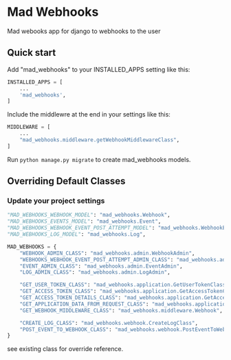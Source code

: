 # Mad Webhooks


Mad webooks app for django to webhooks to the user

## Quick start

Add "mad_webhooks" to your INSTALLED_APPS setting like this:

```python
INSTALLED_APPS = [
    ...
    'mad_webhooks',
]
```

Include the middlewre at the end in your settings like this:

```python
MIDDLEWARE = [
    ...
    "mad_webhooks.middleware.getWebhookMiddlewareClass",
]
```

Run ``python manage.py migrate`` to create mad_webhooks models.

## Overriding Default Classes

### Update your project settings

```python
"MAD_WEBHOOKS_WEBHOOK_MODEL": "mad_webhooks.Webhook",
"MAD_WEBHOOKS_EVENTS_MODEL": "mad_webhooks.Event",
"MAD_WEBHOOKS_WEBHOOK_EVENT_POST_ATTEMPT_MODEL": "mad_webhooks.WebhookEventPostAttempt",
"MAD_WEBHOOKS_LOG_MODEL": "mad_webhooks.Log",

MAD_WEBHOOKS = {
    "WEBHOOK_ADMIN_CLASS": "mad_webhooks.admin.WebhookAdmin",
    "WEBHOOKS_WEBHOOK_EVENT_POST_ATTEMPT_ADMIN_CLASS": "mad_webhooks.admin.WebhookEventPostAttemptAdmin",
    "EVENT_ADMIN_CLASS": "mad_webhooks.admin.EventAdmin",
    "LOG_ADMIN_CLASS": "mad_webhooks.admin.LogAdmin",

    "GET_USER_TOKEN_CLASS": "mad_webhooks.application.GetUserTokenClass",
    "GET_ACCESS_TOKEN_CLASS": "mad_webhooks.application.GetAccessTokenClass",
    "GET_ACCESS_TOKEN_DETAILS_CLASS": "mad_webhooks.application.GetAccessTokenDetailsClass",
    "GET_APPLICATION_DATA_FROM_REQUEST_CLASS": "mad_webhooks.application.GetApplicationDataFromRequestClass",
    "GET_WEBHOOK_MIDDLEWARE_CLASS": "mad_webhooks.middleware.Webhook",

    "CREATE_LOG_CLASS": "mad_webhooks.webhook.CreateLogClass",
    "POST_EVENT_TO_WEBHOOK_CLASS": "mad_webhooks.webhook.PostEventToWebhookClass"
}
```

see existing class for override reference.
